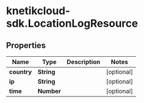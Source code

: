# knetikcloud-sdk.LocationLogResource

## Properties
Name | Type | Description | Notes
------------ | ------------- | ------------- | -------------
**country** | **String** |  | [optional] 
**ip** | **String** |  | [optional] 
**time** | **Number** |  | [optional] 


